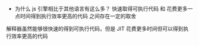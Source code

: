 - 为什么 js 引擎相比于其他语言有这么多？
  快速取得可执行代码 和 花费更多一点时间得到执行效率更高的代码 之间存在一定的取舍

解释器虽然能够很快速的得到可执行代码，但是 JIT 花费更多时间但可以得到执行效率更高的代码
